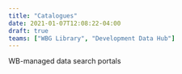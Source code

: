 ```yaml
---
title: "Catalogues"
date: 2021-01-07T12:08:22-04:00
draft: true
teams: ["WBG Library", "Development Data Hub"]
---
```


WB-managed data search portals